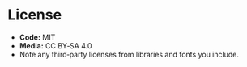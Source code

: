# License

- **Code:** MIT
- **Media:** CC BY‑SA 4.0
- Note any third‑party licenses from libraries and fonts you include.
